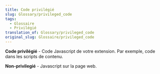 ```yaml
---
title: Code privilégié
slug: Glossary/privileged_code
tags:
  - Glossaire
  - Privilégié
translation_of: Glossary/privileged_code
original_slug: Glossaire/privileged_code
---
```


**Code privilégié** - Code Javascript de votre extension. Par exemple, code dans les scripts de contenu.

**Non-privilegié** - Javascript sur la page web.
